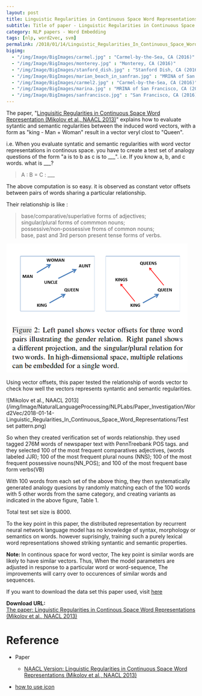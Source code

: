 ```yaml
---
layout: post
title: Linguistic Regularities in Continuous Space Word Representations for Word2Vec investigation
subtitle: Title of paper - Linguistic Regularities in Continuous Space Word Representations
category: NLP papers - Word Embedding
tags: [nlp, word2vec, svm]
permalink: /2018/01/14/Linguistic_Regularities_In_Continuous_Space_Word_Representations/
bigimg: 
  - "/img/Image/BigImages/carmel.jpg" : "Carmel-by-the-Sea, CA (2016)"
  - "/img/Image/BigImages/monterey.jpg" : "Monterey, CA (2016)"
  - "/img/Image/BigImages/stanford_dish.jpg" : "Stanford Dish, CA (2016)"
  - "/img/Image/BigImages/marian_beach_in_sanfran.jpg" : "MRINA of San Francisco, CA (2016)"
  - "/img/Image/BigImages/carmel2.jpg" : "Carmel-by-the-Sea, CA (2016)"
  - "/img/Image/BigImages/marina.jpg" : "MRINA of San Francisco, CA (2016)"
  - "/img/Image/BigImages/sanfrancisco.jpg" : "San Francisco, CA (2016)"
---
```


The paper, "[Linguisitic Regularities in Continuous Space Word Representation (Mikolov et al., NAACL 2013)](https://www.aclweb.org/anthology/N13-1090)" explains how to evaluate sytantic and semantic regularities between the induced word vectors, with a form as "king - Man + Woman" result in a vector veryl clost to "Queen".

i.e. When you evaluate syntatic and semantic regularities with word vector representations in continous space. you have to create a test set of analogy questions of the form "a is to b as c is to \_\_\_".  i.e. If you know a, b, and c words. what is \_\_\_?

> A : B = C : \_\_\_

The above computation is so easy. it is observed as constant vetor offsets between pairs of words sharing a particular relationship.

Their relationship is like : 

> base/comparative/superlative forms of adjectives;  
singular/plural forms of commmon nouns;   
possessive/non-possessive froms of common nouns;  
base, past and 3rd person present tense forms of verbs.  

![Mikolov et al., NAACL 2013](/img/Image/NaturalLanguageProcessing/NLPLabs/Paper_Investigation/Word2Vec/2018-01-14-Linguistic_Regularities_In_Continuous_Space_Word_Representations/vector_offset_relationship.png)


Using vector offsets, this paper tested the relationship of words vector to check how well the vectors represents syntantic and semantic regularities. 

![Mikolov et al., NAACL 2013](/img/Image/NaturalLanguageProcessing/NLPLabs/Paper_Investigation/Word2Vec/2018-01-14-Linguistic_Regularities_In_Continuous_Space_Word_Representations/Test set pattern.png)


So when they created verification set of words relationship. they used tagged 276M words of newspaper text with PennTreebank POS tags. and they selected 100 of the most frequent comparatives adjectives, (words labeled JJR); 100 of the most frequent plural nouns (NNS); 100 of the most frequent possessive nouns(NN_POS); and 100 of the most frequent base form verbs(VB)

With 100 words from each set of the above thing, they then systematically generated analogy quesions by randomly matching each of the 100 words with 5 other words from the same category, and creating variants as indicated in the above figure, Table 1. 

Total test set size is 8000.
 
To the key point in this paper, the distributed representation by recurrent neural network language model has no knowledge of syntax, morphology or semantics on words. however suprisingly, training such a purely lexical word representations showed striking syntantic and semantic properties. 
 
 
<div class="alert alert-info" role="alert"><i class="fa fa-info-circle"></i> <b>Note: </b>
In continous space for word vector, The key point is similar words are likely to have similar vectors. Thus, When the model parameters are adjusted in response to a particular word or word-sequence, The improvements will carry over to occurences of similar words and sequences.

If you want to download the data set this paper used, visit <a href="http://research.microsoft.com/en-us/projects/rnn/default.aspx">here</a> 
</div>
  
  
<div class="alert alert-success" role="alert"><i class="fa fa-paperclip fa-lg"></i> <b>Download URL: </b><br>
  <a href="https://www.aclweb.org/anthology/N13-1090">The paper: Linguistic  Regularities in Continous Space Word Representations (Mikolov et al., NAACL 2013)</a>
</div>

# Reference 

- Paper 
  - [NAACL Version: Linguistic Regularities in Continuous Space Word Representations (Mikolov et al., NAACL 2013)](https://www.aclweb.org/anthology/N13-1090)
 
- [how to use icon](http://idratherbewriting.com/documentation-theme-jekyll/mydoc_icons.html)
  
